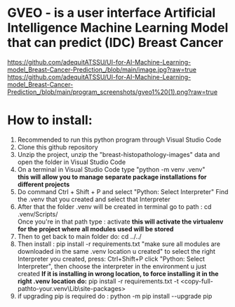 # GVEO - is a user interface Artificial Intelligence Machine Learning Model that can predict (IDC) Breast Cancer
https://github.com/adequitATSSU/UI-for-AI-Machine-Learning-model_Breast-Cancer-Prediction_/blob/main/image.jpg?raw=true
https://github.com/adequitATSSU/UI-for-AI-Machine-Learning-model_Breast-Cancer-Prediction_/blob/main/program_screenshots/gveo1%20(1).png?raw=true

# How to install:
1. Recommended to run this python program through Visual Studio Code
2. Clone this github repository 
3. Unzip the project, unzip the "breast-histopathology-images" data and open the folder in Visual Studio Code
4. On a terminal in Visual Studio Code type "python -m venv .venv"  
**this will allow you to manage separate package installations for different projects**
5. Do command Ctrl + Shift + P and select "Python: Select Interpreter" Find the .venv 
that you created and select that Interpreter
6. After that the folder .venv will be created
in terminal go to path :   cd .venv/Scripts/    
Once you're in that path type :   activate
**this will activate the virtualenv for the project where all modules used will be stored**
7. Then to get back to main folder do: cd ../../      
8. Then install : pip install -r requirements.txt   "make sure all modules are downloaded in the same .venv location u created"
to select the right Interpreter you created, press: Ctrl+Shift+P click "Python: Select Interpreter", then choose the interpreter in the environment u just created
**If it is installing in wrong location, to force installing it in the right .venv location do:**
pip install -r requirements.txt -t <copy-full-pathto-your\.venv\Lib\site-packages>
9. if upgrading pip is required do : python -m pip install --upgrade pip


